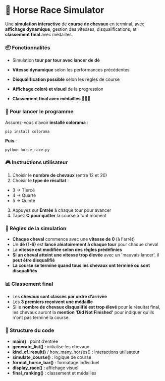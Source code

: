 
# 🏇 Horse Race Simulator

Une **simulation interactive** de **course de chevaux** en terminal, avec **affichage dynamique**, gestion des vitesses, disqualifications, et **classement final** avec médailles.

### 📦 Fonctionnalités
- Simulation **tour par tour avec lancer de dé**

- **Vitesse dynamique** selon les performances précédentes

- **Disqualification possible** selon les règles de course

- **Affichage coloré et visuel** de la progression

- **Classement final avec médailles** 🥇🥈🥉

### 🚀 Pour lancer le programme
Assurez-vous d’avoir **installé colorama** :

    pip install colorama
**Puis** :

    python horse_race.py

### 🎮 Instructions utilisateur
1. Choisir le **nombre de chevaux** (entre 12 et 20)
2. Choisir le **type de résultat** :
- 3 → Tiercé
- 4 → Quarté
- 5 → Quinté
3. Appuyez sur **Entrée** à chaque tour pour avancer
4. Tapez **Q pour quitter** la course à tout moment


### 🧠 Règles de la simulation
- **Chaque cheval** commence avec une **vitesse de 0** (à l'arrêt)
- Un **dé (1-6)** est **lancé aléatoirement à chaque tour** pour chaque cheval
- La **vitesse est modifiée selon des règles prédéfinies**
- **Si un cheval atteint une vitesse trop élevée** avec un 'mauvais lancer', il **peut être disqualifié**
- **La course se termine quand tous les chevaux ont terminé ou sont disqualifiés**

### 📊 Classement final
- Les **chevaux sont classés par ordre d’arrivée**
- Les **3 premiers reçoivent une médaille**
- Si le **nombre de chevaux disqualifié est trop élevé** pour le résultat final,
    les chevaux auront la **mention 'Did Not Finished'** pour indiquer qu'ils n'ont pas terminé la course.

### 🧱 Structure du code
- **main()** : point d’entrée
- **generate_list()** : initialise les chevaux
- **kind_of_result()** / how_many_horses() : interactions utilisateur
- **simulate_course()** : logique de course
- **format_horse_bar()** : formatage individuel
- **display_race()** : affichage visuel
- **final_ranking()** : classement et médailles

